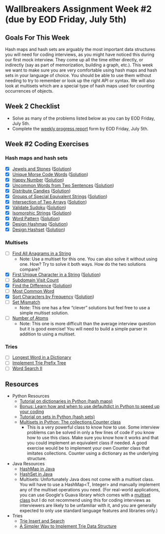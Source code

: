# Wallbreakers Assignment Week #2 (due by EOD Friday, July 5th)

## Goals For This Week
Hash maps and hash sets are arguably the most important data structures you will need for coding interviews, as you might have noticed this during our first mock interview. They come up all the time either directly, or indirectly (say as part of memorization, building a graph, etc.). This week we want to make sure you are very comfortable using hash maps and hash sets in your language of choice. You should be able to use them without needing to try to remember or look up the right API or syntax. We will also look at multisets which are a special type of hash maps used for counting occurrences of objects.

## Week 2 Checklist
- Solve as many of the problems listed below as you can by EOD Friday, July 5th.
- Complete the [weekly progress report](https://forms.gle/svryhNANMeCcKxE17) form by EOD Friday, July 5th.

## Week #2 Coding Exercises

### Hash maps and hash sets
- [x] [Jewels and Stones](https://leetcode.com/problems/jewels-and-stones/) ([Solution](jewels-and-stones.java))
- [x] [Unique Morse Code Words](https://leetcode.com/problems/unique-morse-code-words/) ([Solution](unique-morse-code-words.java))
- [x] [Happy Number](https://leetcode.com/problems/happy-number/) ([Solution](happy-number.java))
- [x] [Uncommon Words from Two Sentences](https://leetcode.com/problems/uncommon-words-from-two-sentences/) ([Solution](uncommon-words-from-two-sentences.java))
- [x] [Distribute Candies](https://leetcode.com/problems/distribute-candies/) ([Solution](distribute-candies.java))
- [x] [Groups of Special Equivalent Strings](https://leetcode.com/problems/groups-of-special-equivalent-strings/) ([Solution](groups-of-special-equivalent-strings.java))
- [x] [Intersection of Two Arrays](https://leetcode.com/problems/intersection-of-two-arrays/) ([Solution](intersection-of-two-arrays.java))
- [x] [Validate Sudoku](https://leetcode.com/problems/valid-sudoku/) ([Solution](valid-sudoku.java))
- [x] [Isomorphic Strings](https://leetcode.com/problems/isomorphic-strings/) ([Solution](isomorphic-strings.java))
- [x] [Word Pattern](https://leetcode.com/problems/word-pattern/) ([Solution](word-pattern.java))
- [x] [Design Hashmap](https://leetcode.com/problems/design-hashmap/) ([Solution](design-hashmap.java))
- [x] [Design Hashset](https://leetcode.com/problems/design-hashset/) ([Solution](design-hashset.java))

### Multisets
- [ ] [Find All Anagrams in a String](https://leetcode.com/problems/find-all-anagrams-in-a-string/)
	- Note: Use a multiset for this one. You can also solve it without using one. How? Try to solve it both ways. How do the two solutions compare?
- [x] [First Unique Character in a String](https://leetcode.com/problems/first-unique-character-in-a-string/) ([Solution](first-unique-character-in-a-string.java))
- [ ] [Subdomain Visit Count](https://leetcode.com/problems/subdomain-visit-count/)
- [x] [Find the Difference](https://leetcode.com/problems/find-the-difference/) ([Solution](find-the-difference.java))
- [ ] [Most Common Word](https://leetcode.com/problems/most-common-word/)
- [x] [Sort Characters by Frequency](https://leetcode.com/problems/sort-characters-by-frequency/) ([Solution](sort-characters-by-frequency.java))
- [ ] [Set Mismatch](https://leetcode.com/problems/set-mismatch/)
	- Note: This one has a few “clever” solutions but feel free to use a simple multiset solution.
- [ ] [Number of Atoms](https://leetcode.com/problems/number-of-atoms/) 
	- Note: This one is more difficult than the average interview question but it is good exercise! You will need to build a simple parser in addition to using a multiset.

### Tries
- [ ] [Longest Word in a Dictionary](https://leetcode.com/problems/longest-word-in-dictionary)
- [ ] [Implement Trie Prefix Tree](https://leetcode.com/problems/implement-trie-prefix-tree)
- [ ] [Word Search II](https://leetcode.com/problems/word-search-ii)

## Resources
- Python Resources
	- [Tutorial on dictionaries in Python (hash maps)](https://www.datacamp.com/community/tutorials/python-dictionary-tutorial)
	- [Bonus: Learn how and when to use defaultdict in Python to speed up your coding](https://www.accelebrate.com/blog/using-defaultdict-python/)
	- [Tutorial on sets in Python (hash sets)](https://www.datacamp.com/community/tutorials/sets-in-python)
	- [Multisets in Python: The collections.Counter class](https://pymotw.com/2/collections/counter.html)
		- This is a very powerful class to know how to use. Some interview problems can be solved in only a few lines of code if you know how to use this class. Make sure you know how it works and that you could implement an equivalent class if needed. A good exercise would be to implement your own Counter class that imitates collections. Counter using a dictionary as the underlying structure.
- Java Resources
	- [HashMap in Java](https://www.callicoder.com/java-hashmap/)
	- [HashSet in Java](https://www.baeldung.com/java-hashset)
	- Multisets: Unfortunately Java does not come with a multiset class. You will have to use a HashMap<T, Integer> and manually implement any of the multiset operations you need. (For real-world applications, you can use Google's Guava library which comes with a [multiset class](https://guava.dev/releases/16.0/api/docs/com/google/common/collect/Multiset.html) but I do not recommend using this for coding interviews as interviewers are likely to be unfamiliar with it, and you are generally expected to only use standard language features and libraries only.)
- Tries
	- [Trie Insert and Search](https://www.geeksforgeeks.org/trie-insert-and-search/)
	- [A Simpler Way to Implement Trie Data Structure](https://medium.com/@info.gildacademy/a-simpler-way-to-implement-trie-data-structure-in-python-efa6a958a4f2)